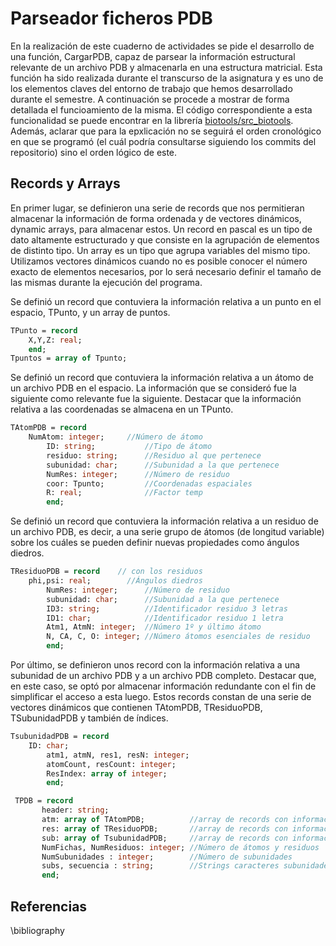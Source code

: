 # Parseador ficheros PDB

En la realización de este cuaderno de actividades se pide el desarrollo de una función, CargarPDB, capaz de parsear la información estructural relevante de un archivo PDB y almacenarla en una estructura matricial. Esta función ha sido realizada durante el transcurso de la asignatura y es uno de los elementos claves del entorno de trabajo que hemos desarrollado durante el semestre. A continuación se procede a mostrar de forma detallada el funcioamiento de la misma. El código correspondiente a esta funcionalidad se puede encontrar en la librería [biotools/src_biotools](https://github.com/currocam/biotools_hQC/blob/master/biotools/src_biotools.pas). Además, aclarar que para la epxlicación no se seguirá el orden cronológico en que se programó (el cuál podría consultarse siguiendo los commits del repositorio) sino el orden lógico de este. 

## Records y Arrays

En primer lugar, se definieron una serie de records que nos permitieran almacenar la información de forma ordenada y de vectores dinámicos, dynamic arrays, para almacenar estos. Un record en pascal es un tipo de dato altamente estructurado y que consiste en la agrupación de elementos de distinto tipo. Un array es un tipo que agrupa variables del mismo tipo. Utilizamos vectores dinámicos cuando no es posible conocer el número exacto de elementos necesarios, por lo será necesario definir el tamaño de las mismas durante la ejecución del programa. 

Se definió un record que contuviera la información relativa a un punto en el espacio, TPunto, y un array de puntos. 
```pascal
TPunto = record
	X,Y,Z: real;
	end;
Tpuntos = array of Tpunto;

```
Se definió un record que contuviera la información relativa a un átomo de un archivo PDB en el espacio. La información que se consideró fue la siguiente como relevante fue la siguiente. Destacar que la información relativa a las coordenadas se almacena en un TPunto. 
```pascal
TAtomPDB = record
	NumAtom: integer;     //Número de átomo
    	ID: string;           //Tipo de átomo
    	residuo: string;      //Residuo al que pertenece
    	subunidad: char;      //Subunidad a la que pertenece
    	NumRes: integer;      //Número de residuo
    	coor: Tpunto;         //Coordenadas espaciales
    	R: real;              //Factor temp
    	end;
```
Se definió un record que contuviera la información relativa a un residuo de un archivo PDB, es decir, a una serie grupo de átomos (de longitud variable) sobre los cuáles se pueden definir nuevas propiedades como ángulos diedros. 
```pascal
TResiduoPDB = record    // con los residuos
	phi,psi: real;        //Ángulos diedros
    	NumRes: integer;      //Número de residuo
    	subunidad: char;      //Subunidad a la que pertenece
    	ID3: string;          //Identificador residuo 3 letras
    	ID1: char;            //Identificador residuo 1 letra
    	Atm1, AtmN: integer;  //Número 1º y último átomo
    	N, CA, C, O: integer; //Número átomos esenciales de residuo
    	end;
```
Por último, se definieron unos record con la información relativa a una subunidad de un archivo PDB y a un archivo PDB completo. Destacar que, en este caso, se optó por almacenar información redundante con el fin de simplificar el acceso a esta luego. Estos records constan de una serie de vectores dinámicos que contienen TAtomPDB, TResiduoPDB, TSubunidadPDB y también de índices. 
```pascal
TsubunidadPDB = record
	ID: char; 
    	atm1, atmN, res1, resN: integer; 
    	atomCount, resCount: integer;
    	ResIndex: array of integer;
    	end;

 TPDB = record
       header: string;
       atm: array of TAtomPDB;          //array de records con información átomos
       res: array of TResiduoPDB;       //array de records con información residuos
       sub: array of TsubunidadPDB;     //array de records con información subunidades
       NumFichas, NumResiduos: integer; //Número de átomos y residuos
       NumSubunidades : integer;        //Número de subunidades
       subs, secuencia : string;        //Strings caracteres subunidades y secuencia
       end;
```

## Referencias
\bibliography
